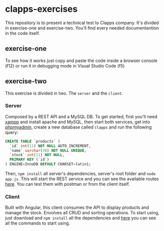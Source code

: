 # clapps-exercises

This repository is to present a technical test to Clapps company. It's divided in exercise-one and exercise-two.
You'll find every needed documentantion in the code itself.

## exercise-one
To see how it works just copy and paste the code inside a browser console (f12) or run it in debugging mode in Visual Studio Code (f5)

## exercise-two

This exercise is divided in two. The `server` and the `client`. 

### Server
Composed by a REST API and a MySQL DB. To get started, first you'll need [xampp](https://www.apachefriends.org/es/index.html) and install
apache and MySQL, then start both services, get into [phpmyadmin](http://localhost/phpmyadmin), create a new database called `clapps`
and run the following query:

```sql
CREATE TABLE `products` (
  `id` int(11) NOT NULL AUTO_INCREMENT,
  `name` varchar(30) NOT NULL UNIQUE,
  `stock` int(11) NOT NULL,
  PRIMARY KEY (`id`)
) ENGINE=InnoDB DEFAULT CHARSET=latin1;
```
Then, `npm install` all server's dependencies, server's root folder and `node app.js`. This will start the REST service and you can see the
available routes [here](https://github.com/FacundoMalgieri/clapps-exercises/blob/master/exercise-two/server/routes/product.routes.js).
You can test them with postman or from the client itself.

### Client
Built with Angular, this client consumes the API to display products and manage the stock. Envolves all CRUD and sorting operations.
To start using, just download and `npm install` all the dependencies and [here](https://github.com/FacundoMalgieri/clapps-exercises/tree/master/exercise-two/client#client) 
you can see all the commands to start using.


